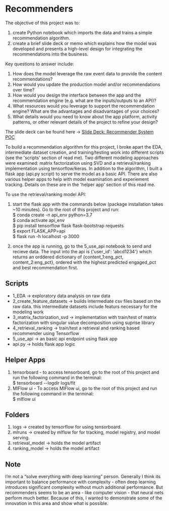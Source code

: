 # Recommenders
The objective of this project was to:
1. create Python notebook which imports the data and trains a simple recommendation algorithm.
2. create a brief slide deck or memo which explains how the model was developed and presents a high-level design for integrating the recommendations into the business.

Key questions to answer include:
1. How does the model leverage the raw event data to provide the content recommendations?
2. How would you update the production model and/or recommendations over time?
3. How would you design the interface between the app and the recommendation engine (e.g. what are the inputs/outputs to an API)?
4. What resources would you leverage to support the recommendation engine? What are the advantages and disadvantages of your choices?
5. What details would you need to know about the app platform, activity patterns, or
other relevant details of the project to refine your design?

The slide deck can be found here -> [Slide Deck: Recommender System POC](https://docs.google.com/presentation/d/125fHNkl2iV7J0MNec3c1JziTNHdGIiupGeZDp3NKnoo/edit#slide=id.p)

To build a recommendation algorithm for this project, I broke apart the EDA, intermediate dataset creation, and training/testing work into different scripts (see the 'scripts' section of read me). Two different modeling approaches were examined: matrix factorization using SVD and a retrieval/ranking implementation using tensorflow/keras. In addition to the algorithm, I built a flask app (api.py script) to serve the model as a basic API. There are also various helper apps to help with model examination and experiement tracking. Details on these are in the 'helper app' section of this read me.

To use the retrieval/ranking model API:
1. start the flask app with the commands below (package installation takes ~10 minutes). Go to the root of this project and run: <br/>
$ conda create -n api_env python=3.7 <br/>
$ conda activate api_env <br/>
$ pip install tensorflow flask flask-bootstrap requests <br/>
$ export FLASK_APP=api <br/>
$ flask run -h localhost -p 3000 <br/>

2. once the app is running, go to the 5_use_api notebook to send and recieve data. The input into the api is {'user_id': 'abcd1234'} which returns an orddered dictionary of {content_1:eng_pct, content_2:eng_pct}, ordered with the highest predicted engaged_pct and best recommendation first.


## Scripts

* 1_EDA -> exploratory data analysis on raw data
* 2_create_feature_datasets  -> builds intermediate csv files based on the raw data. this intermediate datasets include featurs necessary for the modeling work
* 3_matrix_factorization_svd -> implementation with train/test of matrix factorization with singular value decomposition using suprise library
* 4_retrieval_ranking -> train/test a retrieval and ranking based recommender using Tensorflow 
* 5_use_api -> an basic api endpoint using flask app
* api.py -> holds flask app logic

## Helper Apps
1. tensorboard - to access tensorboard, go to the root of this project and run the following command in the terminal:<br/>  $ tensorboard --logdir logs/fit
2. MlFlow ui - To access MlFlow ui, go to the root of this project and run the following command in the terminal:<br/> $ mlflow ui  

## Folders

1. logs -> created by tensorflow for using tensorboard. 
2. mlruns -> created by mlflow for for tracking, model registry, and model serving.
3. retrieval_model -> holds the model artifact
4. ranking_model -> holds the model artifact 


## Note
I’m not a “solve everything with deep learning” person. Generally I think its important to balance performance with complexity - often deep learning introduces significant complexity without much additional performance. But recommenders seems to be an area - like computer vision - that neural nets perform much better. Because of this, I wanted to demonstrate some of the innovation in this area and show what is possible. 
